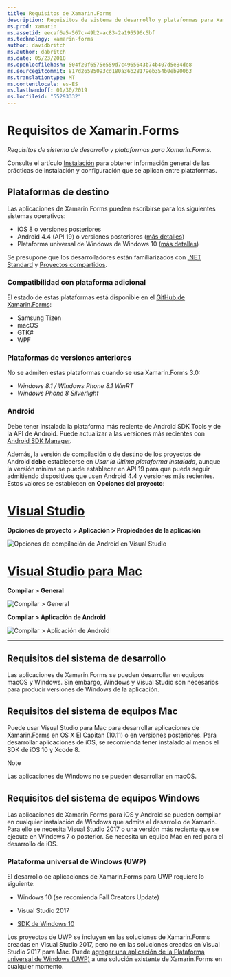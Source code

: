 ```yaml
---
title: Requisitos de Xamarin.Forms
description: Requisitos de sistema de desarrollo y plataformas para Xamarin.Forms.
ms.prod: xamarin
ms.assetid: eecaf6a5-567c-49b2-ac83-2a195596c5bf
ms.technology: xamarin-forms
author: davidbritch
ms.author: dabritch
ms.date: 05/23/2018
ms.openlocfilehash: 504f20f6575e559d7c4965643b74b407d5e84de8
ms.sourcegitcommit: 817d26585093cd180a36b28179eb354b0eb900b3
ms.translationtype: MT
ms.contentlocale: es-ES
ms.lasthandoff: 01/30/2019
ms.locfileid: "55293332"
---
```

# <a name="xamarinforms-requirements"></a>Requisitos de Xamarin.Forms

_Requisitos de sistema de desarrollo y plataformas para Xamarin.Forms._

Consulte el artículo [Instalación](~/cross-platform/get-started/installation/index.md) para obtener información general de las prácticas de instalación y configuración que se aplican entre plataformas.

## <a name="target-platforms"></a>Plataformas de destino

Las aplicaciones de Xamarin.Forms pueden escribirse para los siguientes sistemas operativos:

- iOS 8 o versiones posteriores
- Android 4.4 (API 19) o versiones posteriores ([más detalles](#android))
- Plataforma universal de Windows de Windows 10 ([más detalles](#windows10))

Se presupone que los desarrolladores están familiarizados con [.NET Standard](~/cross-platform/app-fundamentals/net-standard.md) y [Proyectos compartidos](~/cross-platform/app-fundamentals/shared-projects.md).

### <a name="additional-platform-support"></a>Compatibilidad con plataforma adicional

El estado de estas plataformas está disponible en el [GitHub de Xamarin.Forms](https://github.com/xamarin/Xamarin.Forms/wiki/Platform-Support):

- Samsung Tizen
- macOS
- GTK#
- WPF

### <a name="platforms-from-earlier-versions"></a>Plataformas de versiones anteriores

No se admiten estas plataformas cuando se usa Xamarin.Forms 3.0:

- *Windows 8.1 / Windows Phone 8.1 WinRT*
- *Windows Phone 8 Silverlight*

### <a name="android"></a>Android

Debe tener instalada la plataforma más reciente de Android SDK Tools y de la API de Android. Puede actualizar a las versiones más recientes con [Android SDK Manager](~/android/get-started/installation/android-sdk.md).

Además, la versión de compilación o de destino de los proyectos de Android **debe** establecerse en *Usar la última plataforma instalada*, aunque la versión mínima se puede establecer en API 19 para que pueda seguir admitiendo dispositivos que usen Android 4.4 y versiones más recientes. Estos valores se establecen en **Opciones del proyecto**:

# <a name="visual-studiotabwindows"></a>[Visual Studio](#tab/windows)

**Opciones de proyecto > Aplicación > Propiedades de la aplicación**

![](installation-images/options-android-vs-sml.png "Opciones de compilación de Android en Visual Studio")

# <a name="visual-studio-for-mactabmacos"></a>[Visual Studio para Mac](#tab/macos)

**Compilar > General**

![](installation-images/options-general-sml.png "Compilar > General")

**Compilar > Aplicación de Android**

![](installation-images/options-android-sml.png "Compilar > Aplicación de Android")

-----

## <a name="development-system-requirements"></a>Requisitos del sistema de desarrollo

Las aplicaciones de Xamarin.Forms se pueden desarrollar en equipos macOS y Windows. Sin embargo, Windows y Visual Studio son necesarios para producir versiones de Windows de la aplicación.

## <a name="mac-system-requirements"></a>Requisitos del sistema de equipos Mac

Puede usar Visual Studio para Mac para desarrollar aplicaciones de Xamarin.Forms en OS X El Capitan (10.11) o en versiones posteriores. Para desarrollar aplicaciones de iOS, se recomienda tener instalado al menos el SDK de iOS 10 y Xcode 8.

> [!NOTE]
>  Las aplicaciones de Windows no se pueden desarrollar en macOS.

## <a name="windows-system-requirements"></a>Requisitos del sistema de equipos Windows

Las aplicaciones de Xamarin.Forms para iOS y Android se pueden compilar en cualquier instalación de Windows que admita el desarrollo de Xamarin. Para ello se necesita Visual Studio 2017 o una versión más reciente que se ejecute en Windows 7 o posterior. Se necesita un equipo Mac en red para el desarrollo de iOS.

<a name="windows10" />

### <a name="universal-windows-platform-uwp"></a>Plataforma universal de Windows (UWP)

El desarrollo de aplicaciones de Xamarin.Forms para UWP requiere lo siguiente:

- Windows 10 (se recomienda Fall Creators Update)

- Visual Studio 2017

- [SDK de Windows 10](https://dev.windows.com/downloads/windows-10-sdk)

Los proyectos de UWP se incluyen en las soluciones de Xamarin.Forms creadas en Visual Studio 2017, pero no en las soluciones creadas en Visual Studio 2017 para Mac.
Puede [agregar una aplicación de la Plataforma universal de Windows (UWP)](~/xamarin-forms/platform/windows/installation/index.md) a una solución existente de Xamarin.Forms en cualquier momento.
